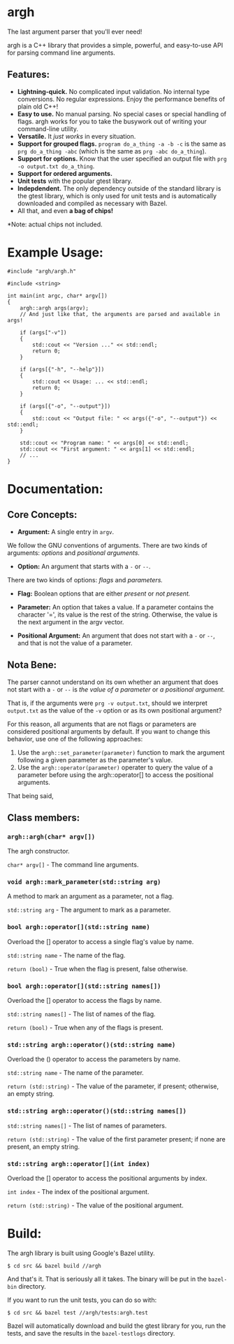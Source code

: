 # argh

The last argument parser that you'll ever need!

argh is a C++ library that provides a simple, powerful, and easy-to-use
API for parsing command line arguments.

## Features:

* **Lightning-quick.** No complicated input validation. No internal type conversions. No regular expressions. Enjoy the performance benefits of plain old C++!
* **Easy to use.** No manual parsing. No special cases or special handling of flags. argh works for you to take the busywork out of writing your command-line utility.
* **Versatile.** It *just works* in every situation.
* **Support for grouped flags.** `program do_a_thing -a -b -c` is the same as `prg do_a_thing -abc` (which is the same as `prg -abc do_a_thing`).
* **Support for options.** Know that the user specified an output file with `prg -o output.txt do_a_thing`.
* **Support for ordered arguments.**
* **Unit tests** with the popular gtest library.
* **Indepdendent.** The only dependency outside of the standard library is the gtest library, which is only used for unit tests and is automatically downloaded and compiled as necessary with Bazel.
* All that, and even **a bag of chips!**

*Note: actual chips not included.

# Example Usage:

    #include "argh/argh.h"

    #include <string>

    int main(int argc, char* argv[])
    {
        argh::argh args(argv);
        // And just like that, the arguments are parsed and available in args!

        if (args["-v"])
        {
            std::cout << "Version ..." << std::endl;
            return 0;
        }

        if (args[{"-h", "--help"}])
        {
            std::cout << Usage: ... << std::endl;
            return 0;
        }

        if (args[{"-o", "--output"}])
        {
            std::cout << "Output file: " << args({"-o", "--output"}) << std::endl;
        }

        std::cout << "Program name: " << args[0] << std::endl;
        std::cout << "First argument: " << args[1] << std::endl;
        // ...
    }

# Documentation:

## Core Concepts:

* **Argument:** A single entry in `argv`.

We follow the GNU conventions of arguments. There are two kinds of arguments: *options* and *positional arguments.*

* **Option:** An argument that starts with a `-` or `--`.

There are two kinds of options: *flags* and *parameters.*

* **Flag:** Boolean options that are either *present* or *not present.*

* **Parameter:** An option that takes a value. If a parameter contains the character '=', its value is the rest of the string. Otherwise, the value is the next argument in the argv vector.

* **Positional Argument:** An argument that does not start with a `-` or `--`, and that is not the value of a parameter.

## Nota Bene:

The parser cannot understand on its own whether an argument that does not start with a `-` or `--` is *the value of a parameter* or *a positional argument.*

That is, if the arguments were `prg -v output.txt`, should we interpret `output.txt` as the value of the `-v` option or as its own positional argument?


For this reason, all arguments that are not flags or parameters are considered positional arguments by default. If you want to change this behavior, use one of the following approaches:

1. Use the `argh::set_parameter(parameter)` function to mark the argument
following a given parameter as the parameter's value.
2. Use the `argh::operator(parameter)` operater to query the value of a parameter
before using the argh::operator[] to access the positional arguments.

That being said,

## Class members:

### `argh::argh(char* argv[])`

The argh constructor.

`char* argv[]` - The command line arguments.

### `void argh::mark_parameter(std::string arg)`

A method to mark an argument as a parameter, not a flag.

`std::string arg` - The argument to mark as a parameter.

### `bool argh::operator[](std::string name)`

Overload the [] operator to access a single flag's value by name.

`std::string name` - The name of the flag.

`return (bool)` - True when the flag is present, false otherwise.

### `bool argh::operator[](std::string names[])`

Overload the [] operator to access the flags by name.

`std::string names[]` - The list of names of the flag.

`return (bool)` - True when any of the flags is present.

### `std::string argh::operator()(std::string name)`

Overload the () operator to access the parameters by name.

`std::string name` - The name of the parameter.

`return (std::string)` - The value of the parameter, if present; otherwise, an empty string.

### `std::string argh::operator()(std::string names[])`

`std::string names[]` - The list of names of parameters.

`return (std::string)` - The value of the first parameter present; if none are present, an empty string.

### `std::string argh::operator[](int index)`

Overload the [] operator to access the positional arguments by index.

`int index` - The index of the positional argument.

`return (std::string)` - The value of the positional argument.

# Build:

The argh library is built using Google's Bazel utility.

    $ cd src && bazel build //argh

And that's it. That is seriously all it takes. The binary will be put in the `bazel-bin` directory.

If you want to run the unit tests, you can do so with:
    
    $ cd src && bazel test //argh/tests:argh.test

Bazel will automatically download and build the gtest library for you, run the tests, and save the results in the `bazel-testlogs` directory.
